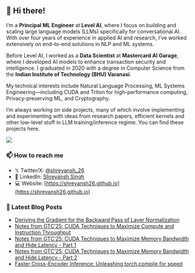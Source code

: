 ## 👋 Hi there!

<!--
**shreyansh26/shreyansh26** is a ✨ _special_ ✨ repository because its `README.md` (this file) appears on your GitHub profile.

Here are some ideas to get you started:

- 🔭 I’m currently working on ...
- 🌱 I’m currently learning ...
- 👯 I’m looking to collaborate on ...
- 🤔 I’m looking for help with ...
- 💬 Ask me about ...
- 📫 How to reach me: ...
- 😄 Pronouns: ...
- ⚡ Fun fact: ...
-->

I’m a **Principal ML Engineer** at **Level AI**, where I focus on building and scaling large language models (LLMs) specifically for conversational AI. With over four years of experience in applied AI and research, I’ve worked extensively on end-to-end solutions in NLP and ML systems.

Before Level AI, I worked as a **Data Scientist** at **Mastercard AI Garage**, where I developed AI models to enhance transaction security and intelligence. I graduated in 2020 with a degree in Computer Science from the **Indian Institute of Technology (BHU) Varanasi**.

My technical interests include Natural Language Processing, ML Systems Engineering—including CUDA and Triton for high-performance computing, Privacy-preserving ML, and Cryptography. 

I’m always working on side projects, many of which involve implementing and experimenting with ideas from research papers, efficient kernels and other low-level stuff in LLM training/inference regime. You can find these projects here.



![](https://komarev.com/ghpvc/?username=shreyansh26&color=blue)

### 📫 How to reach me
- 𝕏 Twitter/X: [@shreyansh_26](https://twitter.com/shreyansh_26)
- 👥 LinkedIn: [Shreyansh Singh](https://www.linkedin.com/in/shreyansh26/)
- 💻 Website: [https://shreyansh26.github.io](https://shreyansh26.github.io)

### 📕 Latest Blog Posts
<!-- BLOG-POST-LIST:START -->
- [Deriving the Gradient for the Backward Pass of Layer Normalization](https://shreyansh26.github.io/post/2025-06-04_layernorm-gradients/)
- [Notes from GTC’25: CUDA Techniques to Maximize Compute and Instruction Throughput](https://shreyansh26.github.io/post/2025-04-04_gtc25-maximize-compute-instruction-throughput/)
- [Notes from GTC’25: CUDA Techniques to Maximize Memory Bandwidth and Hide Latency - Part 1](https://shreyansh26.github.io/post/2025-03-23_gtc25-maximize-memory-bandwidth-part-1/)
- [Notes from GTC’25: CUDA Techniques to Maximize Memory Bandwidth and Hide Latency - Part 2](https://shreyansh26.github.io/post/2025-03-23_gtc25-maximize-memory-bandwidth-part-2/)
- [Faster Cross-Encoder Inference: Unleashing torch.compile for speed](https://shreyansh26.github.io/post/2025-03-02_cross-encoder-inference-torch-compile/)
<!-- BLOG-POST-LIST:END -->
